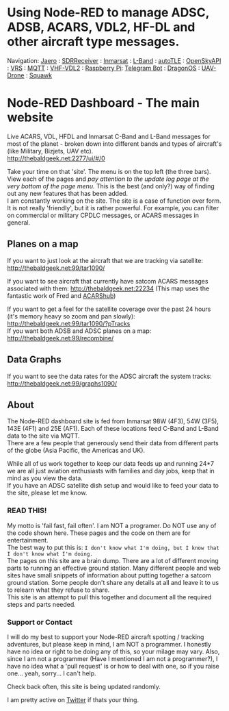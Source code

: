 # Using Node-RED to manage ADSC, ADSB, ACARS, VDL2, HF-DL and other aircraft type messages.

Navigation: [Jaero](jaero.md) : [SDRReceiver](SDRReceiver.md) : [Inmarsat](Inmarsat.md) : [L-Band](L-Band.md) : [autoTLE](autoTLE.md) : [OpenSkyAPI](OpenSkyAPI.md) : [VRS](vrs.md) : [MQTT](mqtt.md) : [VHF-VDL2](vhf-vdl2.md) : [Raspberry Pi](raspberrypi.md): [Telegram Bot](telegram.md) : [DragonOS](DragonOS.md) : [UAV-Drone](UAV-Drone.md) : [Squawk](Squawk.md)

# Node-RED Dashboard - The main website

Live ACARS, VDL, HFDL and Inmarsat C-Band and L-Band messages for most of the planet - broken down into different bands and types of aircraft's (like Military, Bizjets, UAV etc).  
<a href="http://thebaldgeek.net:2277/ui/#/0" rel="noopener" target="_blank">http://thebaldgeek.net:2277/ui/#/0</a>   

Take your time on that 'site'. The menu is on the top left (the three bars).  
View each of the pages and *pay attention to the update log page at the very bottom of the page menu.* This is the best (and only?) way of finding out any new features that has been added.  
I am constantly working on the site. The site is a case of function over form. It is not really 'friendly', but it is rather powerful.
For example, you can filter on commercial or military CPDLC messages, or ACARS messages in general. 

## Planes on a map   

If you want to just look at the aircraft that we are tracking via satellite: <a href="http://thebaldgeek.net:99/tar1090/" rel="noopener" target="_blank">http://thebaldgeek.net:99/tar1090/</a>   

If you want to see aircraft that currently have satcom ACARS messages associated with them:
<a href="http://thebaldgeek.net:22234/" rel="noopener" target="_blank">http://thebaldgeek.net:22234</a> (This map uses the fantastic work of Fred and [ACARShub](https://github.com/fredclausen/docker-acarshub))   

If you want to get a feel for the satellite coverage over the past 24 hours (it's memory heavy so zoom and pan slowly): <a href="http://thebaldgeek.net:99/tar1090/?pTracks" rel="noopener" target="_blank">http://thebaldgeek.net:99/tar1090/?pTracks</a>  
If you want both ADSB and ADSC planes on a map: <a href="http://thebaldgeek.net:99/recombine/" rel="noopener" target="_blank">http://thebaldgeek.net:99/recombine/</a>  

## Data Graphs  
If you want to see the data rates for the ADSC aircraft the system tracks: <a href="http://thebaldgeek.net:99/graphs1090/" rel="noopener" target="_blank">http://thebaldgeek.net:99/graphs1090/</a>  
  
## About  
The Node-RED dashboard site is fed from Inmarsat 98W (4F3), 54W (3F5), 143E (4F1) and 25E (AF1). Each of these locations feed C-Band and L-Band data to the site via MQTT.   
There are a few people that generously send their data from different parts of the globe (Asia Pacific, the Americas and UK).  
  
While all of us work together to keep our data feeds up and running 24*7 we are all just aviation enthusiasts with families and day jobs, keep that in mind as you view the data.  
If you have an ADSC satellite dish setup and would like to feed your data to the site, please let me know.

###  READ THIS!

My motto is 'fail fast, fail often'. I am NOT a programer. Do NOT use any of the code shown here. These pages and the code on them are for entertainment.   
The best way to put this is: `I don't know what I'm doing, but I know that I don't know what I'm doing.`  
The pages on this site are a brain dump. There are a lot of different moving parts to running an effective ground station. Many different people and web sites have small snippets of information about putting together a satcom ground station. Some people don't share any details at all and leave it to us to relearn what they refuse to share.  
This site is an attempt to pull this together and document all the required steps and parts needed.

### Support or Contact

I will do my best to support your Node-RED aircraft spotting / tracking adventures, but please keep in mind, I am NOT a programmer. I honestly have no idea or right to be doing any of this, so your milage may vary. Also, since I am not a programmer (Have I mentioned I am not a programmer?), I have no idea what a 'pull request' is or how to deal with one, so if you raise one... yeah, sorry... I can't help.

Check back often, this site is being updated randomly.   

I am pretty active on [Twitter](https://twitter.com/thebaldgeek) if thats your thing.
<!-- Global site tag (gtag.js) - Google Analytics -->
<script async src="https://www.googletagmanager.com/gtag/js?id=G-HGJWTNL65R"></script>
<script>
window.dataLayer = window.dataLayer || [];
function gtag(){dataLayer.push(arguments);}
gtag('js', new Date());
gtag('config', 'G-HGJWTNL65R');
</script>